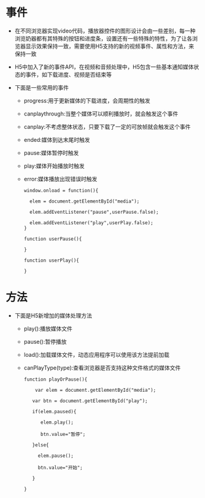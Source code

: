 # 事件

- 在不同浏览器实现video代码，播放器控件的图形设计会由一些差别，每一种浏览奶器都有其特殊的按钮和进度条，设置还有一些特殊的特性，为了让各浏览器显示效果保持一致，需要使用H5支持的新的视频事件、属性和方法，来保持一致

- H5中加入了新的事件API，在视频和音频处理中，H5包含一些基本通知媒体状态的事件，如下载进度、视频是否结束等

- 下面是一些常用的事件

  - progress:用于更新媒体的下载进度，会周期性的触发

  - canplaythrough:当整个媒体可以顺利播放时，就会触发这个事件

  - canplay:不考虑整体状态，只要下载了一定的可放帧就会触发这个事件

  - ended:媒体到达末尾时触发

  - pause:媒体暂停时触发

  - play:媒体开始播放时触发

  - error:媒体播放出现错误时触发

        window.onload = function(){

          elem = document.getElementById("media");

          elem.addEventListener("pause",userPause.false);

          elem.addEventListener("play",userPlay.false);
        }

        function userPause(){

        }

        function userPlay(){

        }
 
     
# 方法

- 下面是H5新增加的媒体处理方法

  - play():播放媒体文件

  - pause():暂停播放

  - load():加载媒体文件，动态应用程序可以使用该方法提前加载

  - canPlayType(type):查看浏览器是否支持这种文件格式的媒体文件

        function playOrPause(){

            var elem = document.getElementById("media");

           var btn = document.getElementById("play");

           if(elem.paused){

              elem.play();

              btn.value="暂停";

           }else{
             
             elem.pause();

             btn.value="开始";

           }

        }
